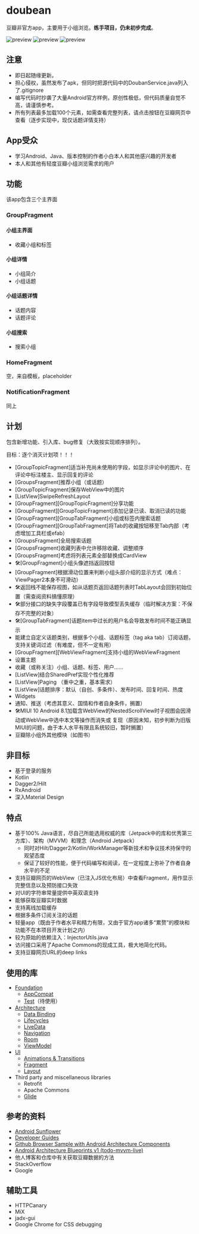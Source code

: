 doubean
=======

豆瓣非官方app，主要用于小组浏览。**练手项目，仍未初步完成**。

![preview](screenshots/phone_group_detail.png)
![preview](screenshots/phone_group_search.png)
![preview](screenshots/phone_topic_detail.png)

注意
----

* 即日起随缘更新。
* 担心侵权，虽然发布了apk，但同时把源代码中的DoubanService.java列入了.gitignore
* 编写代码时抄袭了大量Android官方样例，原创性极低，但代码质量自觉不高，请谨慎参考。
* 所有列表最多加载100个元素，如需查看完整列表，请点击按钮在豆瓣网页中查看（逐步实现中，现仅话题详情支持）

App受众
-------

* 学习Android、Java、版本控制的作者小白本人和其他感兴趣的开发者
* 本人和其他有轻度豆瓣小组浏览需求的用户

## 功能

该app包含三个主界面

### GroupFragment

#### 小组主界面

* 收藏小组和标签

#### 小组详情

* 小组简介
* 小组话题

#### 小组话题详情

* 话题内容
* 话题评论

#### 小组搜索

* 搜索小组

### HomeFragment

空，来自模板，placeholder

### NotificationFragment

同上

计划
----

包含新增功能、引入库、bug修复（大致按实现顺序排列）。

目标：逐个消灭计划项！！！

* \[GroupTopicFragment\]适当补充尚未使用的字段，如显示评论中的图片、在评论中标注楼主、显示回复的评论
* \[GroupsFragment\]推荐小组（或话题）
* \[GroupTopicFragment\]保存WebView中的图片
* \[ListView\]SwipeRefreshLayout
* \[GroupFragment\]\[GroupTopicFragment\]分享功能
* \[GroupFragment\]\[GroupTopicFragment\]添加记录已读、取消已读的功能
* \[GroupFragment\]\[GroupTabFragment\]小组或标签内搜索话题
* \[GroupFragment\]\[GroupTabFragment\]将Tab的收藏按钮移至Tab内部（考虑增加工具栏或efab）
* \[GroupsFragment\]全局搜索话题
* \[GroupsFragment\]收藏列表中允许移除收藏、调整顺序
* \[GroupsFragment\]考虑将列表元素全部替换成CardView
* 🛠\[GroupFragment\]小组头像遮挡返回按钮
* \[GroupFragment\]根据滑动位置来判断小组头部介绍的显示方式（难点：ViewPager2本身不可滑动）
* 🛠返回栈不能保存视图，如从话题页返回话题列表时TabLayout会回到初始位置（需查阅资料搞懂原理）
* 🛠部分接口的缺失字段覆盖已有字段导致模型丢失缓存（临时解决方案：不保存不完整的对象）
* 🛠\[GroupTabFragment\]话题item中过长的用户名会导致发布时间不能正确显示
* 能建立自定义话题类别，根据多个小组、话题标签（tag aka tab）订阅话题，支持关键词过滤（有难度，但不一定有用）
* \[GroupFragment\]\[WebViewFragment\]支持小组的WebViewFragment
* 设置主题
* 收藏（或称关注）小组、话题、标签、用户……
* \[ListView\]结合SharedPref实现个性化推荐
* \[ListView\]Paging （重中之重，基本需求）
* \[ListView\]话题排序：默认（自创、多条件）、发布时间、回复时间、热度
* Widgets
* 通知、推送（考虑其意义、国情和作者自身条件，搁置）
* 🛠MIUI 10 Android 8.1加载含WebView的NestedScrollView时子视图会因滑动或WebView中选中本文等操作而消失或
  复现（原因未知，初步判断为旧版MIUI的问题，由于本人水平有限且系统较旧，暂时搁置）
* 豆瓣除小组外其他模块（如图书）

非目标
-----    

* 基于登录的服务
* Kotlin
* Dagger2/Hilt
* RxAndroid
* 深入Material Design

特点
----

* 基于100% Java语言，尽自己所能选用权威的库（Jetpack中的库和优秀第三方库）、架构（MVVM）和理念（Android Jetpack）
  * 同时对Hilt/Dagger2/Kotlin/WorkManager等新技术和争议技术持保守的观望态度
  * 保证了较好的性能，便于代码编写和阅读，在一定程度上弥补了作者自身水平的不足
* 支持豆瓣网页的WebView（已注入JS优化布局）中查看Fragment，用作显示完整信息以及预防接口失效
* 对UI的字符串常量提供中英双语支持
* 能够获取豆瓣实时数据
* 支持离线加载缓存
* 根据多条件订阅关注的话题
* 轻量app（既由于作者水平和精力有限，又由于官方app诸多“累赘”的模块和功能不在本项目开发计划之内）
* 较为原始的依赖注入：InjectorUtils.java
* 访问接口采用了Apache Commons的现成工具，极大地简化代码。
* 支持豆瓣网页URL的deep links

使用的库
-------

* [Foundation][foundation]
  * [AppCompat][appcompat]
  * [Test][test]（待使用）
* [Architecture][arch]
  * [Data Binding][data-binding]
  * [Lifecycles][lifecycle]
  * [LiveData][livedata]
  * [Navigation][navigation]
  * [Room][room]
  * [ViewModel][viewmodel]
* [UI][ui]
  * [Animations & Transitions][animation]
  * [Fragment][fragment]
  * [Layout][layout]
* Third party and miscellaneous libraries
  * Retrofit
  * Apache Commons
  * [Glide][glide]

[foundation]: https://developer.android.com/jetpack/components

[appcompat]: https://developer.android.com/topic/libraries/support-library/packages#v7-appcompat

[test]: https://developer.android.com/training/testing/

[arch]: https://developer.android.com/jetpack/arch/

[data-binding]: https://developer.android.com/topic/libraries/data-binding/

[lifecycle]: https://developer.android.com/topic/libraries/architecture/lifecycle

[livedata]: https://developer.android.com/topic/libraries/architecture/livedata

[navigation]: https://developer.android.com/topic/libraries/architecture/navigation/

[room]: https://developer.android.com/topic/libraries/architecture/room

[viewmodel]: https://developer.android.com/topic/libraries/architecture/viewmodel

[ui]: https://developer.android.com/guide/topics/ui

[animation]: https://developer.android.com/training/animation/

[fragment]: https://developer.android.com/guide/components/fragments

[layout]: https://developer.android.com/guide/topics/ui/declaring-layout

[glide]: https://bumptech.github.io/glide/

参考的资料
---------

* [Android Sunflower][sunflower]
* [Developer Guides][guides]
* [Github Browser Sample with Android Architecture Components][github-browser-sample]
* [Android Architecture Blueprints v1 (todo-mvvm-live)][todo-mvvm-live]
* 他人博客和仓库中有关获取豆瓣数据的方法
* StackOverflow
* Google

[sunflower]: https://github.com/android/sunflower

[guides]: https://developer.android.google.cn/guide

[github-browser-sample]: https://github.com/android/architecture-components-samples/tree/master/GithubBrowserSample

[todo-mvvm-live]: https://github.com/android/architecture-samples/tree/todo-mvvm-live

辅助工具
---------

* HTTPCanary
* MiX
* jadx-gui
* Google Chrome for CSS debugging
